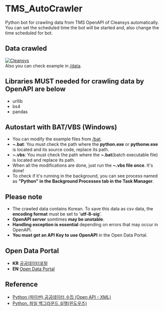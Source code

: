 # TMS_AutoCrawler
Python bot for crawling data from TMS OpenAPI of Cleansys automatically. You can set the scheduled time the bot will be started and, also change the time scheduled for bot.

## Data crawled
[![Cleansys](https://cleansys.or.kr/images/common/logo.png)](https://cleansys.or.kr/)   
Also you can check example in [/data](https://github.com/alienatiz/TMS_AutoCrawler/tree/main/data).

## Libraries MUST needed for crawling data by OpenAPI are below
* urllib
* bs4
* pandas

## Autostart with BAT/VBS (Windows)
* You can modify the example files from [/bat](https://github.com/alienatiz/TMS-AutoCrawler/tree/main/bat).
* **~.bat**: You must check the path where the **python.exe** or **pythonw.exe** is located and its source code, replace its path.
* **~.vbs**: You must check the path where the **~.bat**(batch executable file) is located and replace its path.
* When all the modifications are done, just run the **~.vbs file once**. It's done!
* To check if it's running in the background, you can see process named as **"Python" in the Background Processes tab in the Task Manager**.

## Please note
* The crawled data contains Korean. To save this data as csv data, the **encoding format** must be set to '**utf-8-sig**'.
* **OpenAPI server** somtimes **may be unstable**.
* **Handling exception is essential** depending on errors that may occur in OpenAPI.
* **You must get an API Key to use OpenAPI** in the Open Data Portal.

## Open Data Portal
* **KR** [공공데이터포털](https://www.data.go.kr/index.do)
* **EN** [Open Data Portal](https://www.data.go.kr/en/index.do)
<!--- [![한국환경공단](https://cleansys.or.kr/images/common/logo-footer.png)](https://cleansys.or.kr/)-->

## Reference
* [Python (파이썬) 공공데이터 수집 (Open API - XML)](https://greendreamtrre.tistory.com/268)
* [Python. 파일 백그라운드 실행(윈도우즈)](http://drtagkim.blogspot.com/2015/03/python.html)
